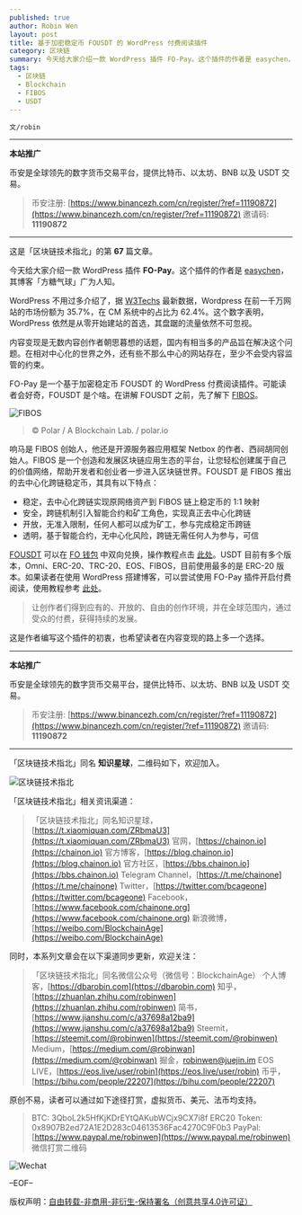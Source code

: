 ```yaml
---
published: true
author: Robin Wen
layout: post
title: 基于加密稳定币 FOUSDT 的 WordPress 付费阅读插件
category: 区块链
summary: 今天给大家介绍一款 WordPress 插件 FO-Pay。这个插件的作者是 easychen，其博客「方糖气球」广为人知。内容变现是无数内容创作者朝思暮想的话题，国内有相当多的产品旨在解决这个问题。在相对中心化的世界之外，还有些不那么中心的网站存在，至少不会受内容监管的约束。FO-Pay 是一个基于加密稳定币 FOUSDT 的 WordPress 付费阅读插件。可能读者会好奇，FOUSDT 是个啥。在讲解 FOUSDT 之前，先了解下 FIBOS。让创作者们得到应有的、开放的、自由的创作环境，并在全球范围内，通过受众的付费，获得持续的发展。这是作者编写这个插件的初衷，也希望读者在内容变现的路上多一个选择。
tags:
  - 区块链
  - Blockchain
  - FIBOS
  - USDT
---
```


`文/robin`

***

**本站推广**

币安是全球领先的数字货币交易平台，提供比特币、以太坊、BNB 以及 USDT 交易。

> 币安注册: [https://www.binancezh.com/cn/register/?ref=11190872](https://www.binancezh.com/cn/register/?ref=11190872)
> 邀请码: **11190872**

***

这是「区块链技术指北」的第 **67** 篇文章。

今天给大家介绍一款 WordPress 插件 **FO-Pay**。这个插件的作者是 [easychen](https://github.com/easychen)，其博客「方糖气球」广为人知。

WordPress 不用过多介绍了，据 [W3Techs](https://w3techs.com/technologies/overview/content_management) 最新数据，Wordpress 在前一千万网站的市场份额为 35.7%，在 CM 系统中的占比为 62.4%。这个数字表明，WordPress 依然是从零开始建站的首选，其盘踞的流量依然不可忽视。

内容变现是无数内容创作者朝思暮想的话题，国内有相当多的产品旨在解决这个问题。在相对中心化的世界之外，还有些不那么中心的网站存在，至少不会受内容监管的约束。

FO-Pay 是一个基于加密稳定币 FOUSDT 的 WordPress 付费阅读插件。可能读者会好奇，FOUSDT 是个啥。在讲解 FOUSDT 之前，先了解下 [FIBOS](https://fibos.io)。

![FIBOS](https://cdn.dbarobin.com/v23bhnb.png)

> © Polar / A Blockchain Lab. / polar.io

响马是 FIBOS 创始人，他还是开源服务器应用框架 Netbox 的作者、西祠胡同创始人。FIBOS 是一个创造和发展区块链应用生态的平台，让您轻松创建属于自己的价值网络，帮助开发者和创业者一步进入区块链世界。FOUSDT 是 FIBOS 推出的去中心化跨链稳定币，其具有以下特点：

* 稳定，去中心化跨链实现原网络资产到 FIBOS 链上稳定币的 1:1 映射
* 安全，跨链机制引入智能合约和矿工角色，实现真正去中心化跨链
* 开放，无准入限制，任何人都可以成为矿工，参与完成稳定币跨链
* 透明，基于智能合约，无中心化风险，跨链无需任何人为参与，可信

[FOUSDT](https://fibos.io/zh-cn/fousdt) 可以在 [FO 钱包](https://wallet.fo) 中双向兑换，操作教程点击 [此处](https://www.biask.com/article/16096)。USDT 目前有多个版本，Omni、ERC-20、TRC-20、EOS、FIBOS，目前使用最多的是 ERC-20 版本。如果读者在使用 WordPress 搭建博客，可以尝试使用 FO-Pay 插件开启付费阅读，使用教程参考 [此处](https://github.com/easychen/fo-pay/blob/master/README.MD)。

> 让创作者们得到应有的、开放的、自由的创作环境，并在全球范围内，通过受众的付费，获得持续的发展。

这是作者编写这个插件的初衷，也希望读者在内容变现的路上多一个选择。

***

**本站推广**

币安是全球领先的数字货币交易平台，提供比特币、以太坊、BNB 以及 USDT 交易。

> 币安注册: [https://www.binancezh.com/cn/register/?ref=11190872](https://www.binancezh.com/cn/register/?ref=11190872)
> 邀请码: **11190872**

***

「区块链技术指北」同名 **知识星球**，二维码如下，欢迎加入。

![区块链技术指北](https://cdn.dbarobin.com/3YzonTR.png)

「区块链技术指北」相关资讯渠道：

> 「区块链技术指北」同名知识星球，[https://t.xiaomiquan.com/ZRbmaU3](https://t.xiaomiquan.com/ZRbmaU3)
> 官网，[https://chainon.io](https://chainon.io)
> 官方博客，[https://blog.chainon.io](https://blog.chainon.io)
> 官方社区，[https://bbs.chainon.io](https://bbs.chainon.io)
> Telegram Channel，[https://t.me/chainone](https://t.me/chainone)
> Twitter，[https://twitter.com/bcageone](https://twitter.com/bcageone)
> Facebook，[https://www.facebook.com/chainone.org](https://www.facebook.com/chainone.org)
> 新浪微博，[https://weibo.com/BlockchainAge](https://weibo.com/BlockchainAge)

同时，本系列文章会在以下渠道同步更新，欢迎关注：

> 「区块链技术指北」同名微信公众号（微信号：BlockchainAge）
> 个人博客，[https://dbarobin.com](https://dbarobin.com)
> 知乎，[https://zhuanlan.zhihu.com/robinwen](https://zhuanlan.zhihu.com/robinwen)
> 简书，[https://www.jianshu.com/c/a37698a12ba9](https://www.jianshu.com/c/a37698a12ba9)
> Steemit，[https://steemit.com/@robinwen](https://steemit.com/@robinwen)
> Medium，[https://medium.com/@robinwan](https://medium.com/@robinwan)
> 掘金，[robinwen@juejin.im](https://juejin.im/user/5673ccae60b2260ee435f89a/posts)
> EOS LIVE，[https://eos.live/user/robin](https://eos.live/user/robin)
> 币乎，[https://bihu.com/people/22207](https://bihu.com/people/22207)

原创不易，读者可以通过如下途径打赏，虚拟货币、美元、法币均支持。

> BTC: 3QboL2k5HfKjKDrEYtQAKubWCjx9CX7i8f
> ERC20 Token: 0x8907B2ed72A1E2D283c04613536Fac4270C9F0b3
> PayPal: [https://www.paypal.me/robinwen](https://www.paypal.me/robinwen)
> 微信打赏二维码

![Wechat](https://cdn.dbarobin.com/SzoNl5b.jpg)

–EOF–

版权声明：[自由转载-非商用-非衍生-保持署名（创意共享4.0许可证）](http://creativecommons.org/licenses/by-nc-nd/4.0/deed.zh)
